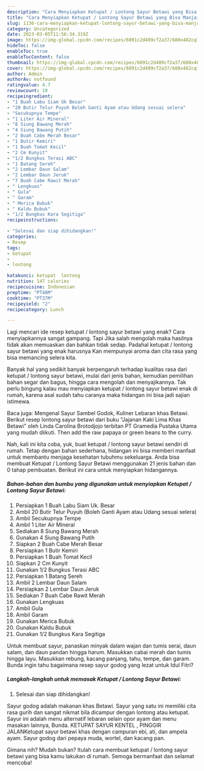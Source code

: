 ```yaml
---
description: "Cara Menyiapkan Ketupat / Lontong Sayur Betawi yang Bisa Manjain Lidah, Buat Buka Puasa}"
title: "Cara Menyiapkan Ketupat / Lontong Sayur Betawi yang Bisa Manjain Lidah, Buat Buka Puasa}"
slug: 1136-cara-menyiapkan-ketupat-lontong-sayur-betawi-yang-bisa-manjain-lidah-buat-buka-puasa
category: Uncategorized
date: 2023-03-05T11:56:34.319Z
image: https://img-global.cpcdn.com/recipes/6891c2d409cf2a37/680x482cq70/ketupat-lontong-sayur-betawi-foto-resep-utama.jpg
hideToc: false
enableToc: true
enableTocContent: false
thumbnail: https://img-global.cpcdn.com/recipes/6891c2d409cf2a37/680x482cq70/ketupat-lontong-sayur-betawi-foto-resep-utama.jpg
cover: https://img-global.cpcdn.com/recipes/6891c2d409cf2a37/680x482cq70/ketupat-lontong-sayur-betawi-foto-resep-utama.jpg
author: Admin
authorAv: notfound
ratingvalue: 4.7
reviewcount: 19
recipeingredient:
- "1 Buah Labu Siam Uk Besar"
- "20 Butir Telur Puyuh Boleh Ganti Ayam atau Udang sesuai selera"
- "Secukupnya Tempe"
- "1 Liter Air Mineral"
- "8 Siung Bawang Merah"
- "4 Siung Bawang Putih"
- "2 Buah Cabe Merah Besar"
- "1 Butir Kemiri"
- "1 Buah Tomat Kecil"
- "2 Cm Kunyit"
- "1/2 Bungkus Terasi ABC"
- "1 Batang Sereh"
- "2 Lembar Daun Salam"
- "2 Lembar Daun Jeruk"
- "7 Buah Cabe Rawit Merah"
- " Lengkuas"
- " Gula"
- " Garam"
- " Merica Bubuk"
- " Kaldu Bubuk"
- "1/2 Bungkus Kara Segitiga"
recipeinstructions:

- "Selesai dan siap dihidangkan!"
categories:
- Resep
tags:
- ketupat
- 
- lontong

katakunci: ketupat  lontong 
nutrition: 147 calories
recipecuisine: Indonesian
preptime: "PT40M"
cooktime: "PT37M"
recipeyield: "2"
recipecategory: Lunch

---
```



Lagi mencari ide resep ketupat / lontong sayur betawi yang enak? Cara menyiapkannya sangat gampang. Tapi Jika salah mengolah maka hasilnya tidak akan memuaskan dan bahkan tidak sedap. Padahal ketupat / lontong sayur betawi yang enak harusnya Kan mempunyai aroma dan cita rasa yang bisa memancing selera kita.


Banyak hal yang sedikit banyak berpengaruh terhadap kualitas rasa dari ketupat / lontong sayur betawi, mulai dari jenis bahan, kemudian pemilihan bahan segar dan bagus, hingga cara mengolah dan menyajikannya. Tak perlu bingung kalau mau menyiapkan ketupat / lontong sayur betawi enak di rumah, karena asal sudah tahu caranya maka hidangan ini bisa jadi sajian istimewa.

Baca juga: Mengenal Sayur Sambel Godok, Kuliner Lebaran khas Betawi. Berikut resep lontong sayur betawi dari buku &#34;Jajanan Kaki Lima Khas Betawi&#34; oleh Linda Carolina Brotodjojo terbitan PT Gramedia Pustaka Utama yang mudah diikuti. Then add the raw papaya or green beans to the curry.


Nah, kali ini kita coba, yuk, buat ketupat / lontong sayur betawi sendiri di rumah. Tetap dengan bahan sederhana, hidangan ini bisa memberi manfaat untuk membantu menjaga kesehatan tubuhmu sekeluarga. Anda bisa membuat Ketupat / Lontong Sayur Betawi menggunakan 21 jenis bahan dan 0 tahap pembuatan. Berikut ini cara untuk menyiapkan hidangannya.

<!--inarticleads1-->

##### Bahan-bahan dan bumbu yang digunakan untuk menyiapkan Ketupat / Lontong Sayur Betawi:

1. Persiapkan 1 Buah Labu Siam Uk. Besar
1. Ambil 20 Butir Telur Puyuh (Boleh Ganti Ayam atau Udang sesuai selera)
1. Ambil Secukupnya Tempe
1. Ambil 1 Liter Air Mineral
1. Sediakan 8 Siung Bawang Merah
1. Gunakan 4 Siung Bawang Putih
1. Siapkan 2 Buah Cabe Merah Besar
1. Persiapkan 1 Butir Kemiri
1. Persiapkan 1 Buah Tomat Kecil
1. Siapkan 2 Cm Kunyit
1. Gunakan 1/2 Bungkus Terasi ABC
1. Persiapkan 1 Batang Sereh
1. Ambil 2 Lembar Daun Salam
1. Persiapkan 2 Lembar Daun Jeruk
1. Sediakan 7 Buah Cabe Rawit Merah
1. Gunakan  Lengkuas
1. Ambil  Gula
1. Ambil  Garam
1. Gunakan  Merica Bubuk
1. Gunakan  Kaldu Bubuk
1. Gunakan 1/2 Bungkus Kara Segitiga


Untuk membuat sayur, panaskan minyak dalam wajan dan tumis serai, daun salam, dan daun pandan hingga harum. Masukkan cabai merah dan tumis hingga layu. Masukkan rebung, kacang panjang, tahu, tempe, dan garam. Bunda ingin tahu bagaimana resep sayur godog yang lezat untuk Idul Fitri? 

<!--inarticleads2-->

##### Langkah-langkah untuk memasak Ketupat / Lontong Sayur Betawi:


1. Selesai dan siap dihidangkan!

Sayur godog adalah makanan khas Betawi. Sayur yang satu ini memiliki cita rasa gurih dan sangat nikmat bila dicampur dengan lontong atau ketupat. Sayur ini adalah menu alternatif lebaran selain opor ayam dan menu masakan lainnya, Bunda. KETUPAT SAYUR KENTEL , PINGGIR JALANKetupat sayur betawi khas dengan campuran ebi, ati, dan ampela ayam. Sayur godog dari pepaya muda, wortel, dan kacang pan. 

Gimana nih? Mudah bukan? Itulah cara membuat ketupat / lontong sayur betawi yang bisa kamu lakukan di rumah. Semoga bermanfaat dan selamat mencoba!
